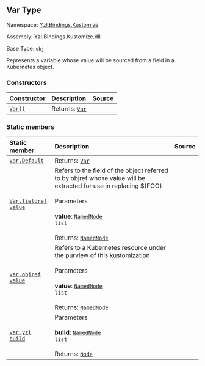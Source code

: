 ## Var Type

Namespace: [Yzl.Bindings.Kustomize](http://localhost:8089/reference/yzl-bindings-kustomize)

Assembly: Yzl.Bindings.Kustomize.dll

Base Type: <code>obj</code>

Represents a variable whose value will be sourced from a field in a Kubernetes object.

### Constructors

Constructor | Description | Source
:--- | :--- | :---:
[<code><span>Var<span>()</span></span></code>](#(+.ctor+)) | Returns: <code><a href="http://localhost:8089/reference/yzl-bindings-kustomize-var">Var</a></code><br /> | &#32;


### Static members

Static member | Description | Source
:--- | :--- | :---:
[<code><span>Var.Default</span></code>](#Default) | Returns: <code><a href="http://localhost:8089/reference/yzl-bindings-kustomize-var">Var</a></code><br /> | &#32;
[<code><span>Var.fieldref&#32;<span>value</span></span></code>](#fieldref) | Refers to the field of the object referred to by objref whose value will be extracted for use in replacing $(FOO)<br /><br />Parameters<br /><br />**value**: <code><span><a href="http://localhost:8089/reference/yzl-core-yzl-namednode">NamedNode</a>&#32;list</span></code><br /><br />Returns: <code><a href="http://localhost:8089/reference/yzl-core-yzl-namednode">NamedNode</a></code><br /> | &#32;
[<code><span>Var.objref&#32;<span>value</span></span></code>](#objref) | Refers to a Kubernetes resource under the purview of this kustomization<br /><br />Parameters<br /><br />**value**: <code><span><a href="http://localhost:8089/reference/yzl-core-yzl-namednode">NamedNode</a>&#32;list</span></code><br /><br />Returns: <code><a href="http://localhost:8089/reference/yzl-core-yzl-namednode">NamedNode</a></code><br /> | &#32;
[<code><span>Var.yzl&#32;<span>build</span></span></code>](#yzl) | Parameters<br /><br />**build**: <code><span><a href="http://localhost:8089/reference/yzl-core-yzl-namednode">NamedNode</a>&#32;list</span></code><br /><br />Returns: <code><a href="http://localhost:8089/reference/yzl-core-yzl-node">Node</a></code><br /> | &#32;



